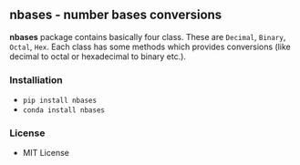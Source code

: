 ## nbases - number bases conversions

**nbases** package contains basically four class. These are `Decimal`,
`Binary`, `Octal`, `Hex`. Each class has some methods which provides 
conversions (like decimal to octal or hexadecimal to binary etc.).

### Installiation

+ `pip install nbases`
+ `conda install nbases`

### License

+ MIT License